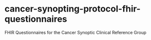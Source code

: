 # cancer-synopting-protocol-fhir-questionnaires
FHIR Questionnaires for the Cancer Synoptic Clinical Reference Group
